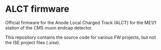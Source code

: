 ALCT firmware
================================================================
Official firmware for the Anode Local Charged Track (ALCT) for 
the ME1/1 station of the CMS muon endcap detector.

This repository contains the source code for various FW projects,
but not the ISE project files (.xise).
